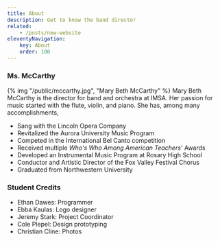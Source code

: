 ```yaml
---
title: About
description: Get to know the band director
related:
    - /posts/new-website
eleventyNavigation:
    key: About
    order: 100
---
```


### Ms. McCarthy
<div>
{% img "/public/mccarthy.jpg", "Mary Beth McCarthy" %}
Mary Beth McCarthy is the director for band and orchestra at IMSA. Her passion for music started with the flute, violin, and piano.
She has, among many accomplishments,

- Sang with the Lincoln Opera Company
- Revitalized the Aurora University Music Program
- Competed in the International Bel Canto competition
- Received multiple _Who's Who Among American Teachers'_ Awards
- Developed an Instrumental Music Program at Rosary High School
- Conductor and Artistic Director of the Fox Valley Festival Chorus
- Graduated from Northwestern University
</div>

<!-- TODO: https://11ty.rocks/eleventyjs/slugs-anchors/ -->
### Student Credits
- Ethan Dawes: Programmer
- Ebba Kaulas: Logo designer
- Jeremy Stark: Project Coordinator
- Cole Plepel: Design prototyping
- Christian Cline: Photos
